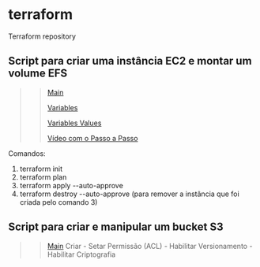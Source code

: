 # terraform
Terraform repository

## Script para criar uma instância EC2 e montar um volume EFS

>> [Main](https://github.com/mclsylva/terraform#:~:text=1%20minute%20ago-,main.tf,-Add%20files%20via)
>> 
>> [Variables](https://github.com/mclsylva/terraform/blob/main/variables.tf)
>> 
>> [Variables Values](https://github.com/mclsylva/terraform#:~:text=1%20minute%20ago-,terraform.tfvars,-Add%20files%20via)
>>
>>[Vídeo com o Passo a Passo](https://youtu.be/sur-IuFpD0A)

Comandos:
1) terraform init
2) terraform plan
3) terraform apply --auto-approve
4) terraform destroy --auto-approve (para remover a instância que foi criada pelo comando 3)

## Script para criar e manipular um bucket S3
>> [Main](https://github.com/mclsylva/terraform/tree/main#:~:text=1%20minute%20ago-,main.tf_s3,-Create%20main.tf_s3)
Criar - Setar Permissão (ACL) - Habilitar Versionamento - Habilitar Criptografia


